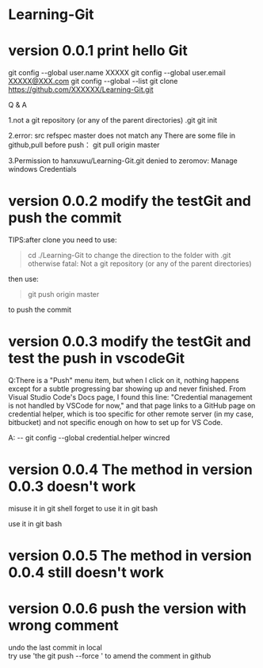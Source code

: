 # Learning-Git


# version 0.0.1  print hello Git
git config --global user.name XXXXX
git config --global user.email XXXXX@XXX.com
git config --global --list
git clone https://github.com/XXXXXX/Learning-Git.git

Q & A

1.not a git repository (or any of the parent directories) .git
   git init

2.error: src refspec master does not match any
   There are some file in github,pull before push：
git pull origin master

3.Permission to hanxuwu/Learning-Git.git denied to zeromov:
  Manage windows Credentials


# version 0.0.2  modify the testGit and push the commit

TIPS:after clone you need to use:
> cd ./Learning-Git    to change the direction to the folder with .git   otherwise   fatal: Not a git repository (or any of the parent directories) 

then use:
> git push origin master

to push the commit

# version 0.0.3  modify the testGit and test the push in vscodeGit

Q:There is a "Push" menu item, but when I click on it, nothing happens except for a subtle progressing bar showing up and never finished. From Visual Studio Code's Docs page, I found this line: "Credential management is not handled by VSCode for now," and that page links to a GitHub page on credential helper, which is too specific for other remote server (in my case, bitbucket) and not specific enough on how to set up for VS Code.

A:  -- git config --global credential.helper wincred


# version 0.0.4  The method in version 0.0.3 doesn't work
misuse it in git shell forget to use it in git bash

use it in git bash

# version 0.0.5  The method in version 0.0.4 still doesn't work

# version 0.0.6  push the  version with wrong comment

undo the last commit in local  
try use  'the git push <remote> <branch> --force ' to amend the comment in github


